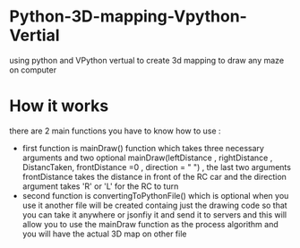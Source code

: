 # Python-3D-mapping-Vpython-Vertial
using python and VPython vertual to create 3d mapping to draw any maze on computer 
# How it works
there are 2 main functions you have to know how to use : 
- first function is mainDraw() function which takes three necessary arguments and two optional
mainDraw(leftDistance  , rightDistance , DistancTaken, frontDistance =0 , direction = " ") , the last two arguments frontDistance takes the distance in front of the RC car and the direction argument
takes 'R' or 'L' for the RC to turn
- second function is convertingToPythonFile() which is optional when you use it another file will be created containg just the drawing code so that you can take it anywhere or jsonfiy it and send it to servers
and this will allow you to use the mainDraw function as the process algorithm and you will have the actual 3D map on other file 
